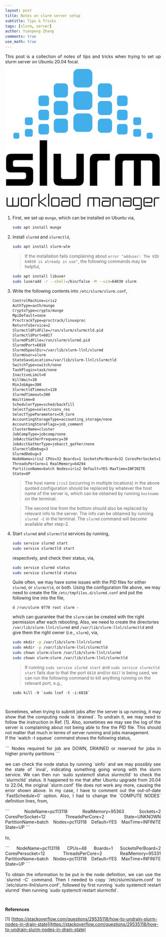 ```yaml
---
layout: post
title: Notes on slurm server setup
subtitle: Tips & Tricks
tags: [slurm, server]
author: Yuanpeng Zhang
comments: true
use_math: true
---
```


<p style='text-align: justify'>
This post is a collection of notes of tips and tricks when trying to set up slurm server on Ubuntu 20.04 focal.
</p>

<p align='center'>
<img src="/assets/img/posts/slurm.png"
   style="border:none;"
   width="500"
   alt="slurm"
   title="slurm" />
</p>

1. First, we set up `munge`, which can be installed on Ubuntu via,

    ```bash
    sudo apt install munge
    ```
2. Install `slurmd` and `slurmctld`,

    ```bash
    sudo apt install slurm-wlm
    ```

    > If the installation fails complaining about `error "adduser: The UID 64030 is already in use"`, the following commands may be helpful,

    ```bash
    sudo apt install libuser
    sudo luseradd -r --shell=/bin/false -M --uid=64030 slurm
    ```

3. Write the following contents into `/etc/slurm/slurm.conf`,

    ```
    ControlMachine=iris2
    AuthType=auth/munge
    CryptoType=crypto/munge
    MpiDefault=none
    ProctrackType=proctrack/linuxproc
    ReturnToService=2
    SlurmctldPidFile=/run/slurm/slurmctld.pid
    SlurmctldPort=6817
    SlurmdPidFile=/run/slurm/slurmd.pid
    SlurmdPort=6818
    SlurmdSpoolDir=/var/lib/slurm-llnl/slurmd
    SlurmUser=slurm
    StateSaveLocation=/var/lib/slurm-llnl/slurmctld
    SwitchType=switch/none
    TaskPlugin=task/none
    InactiveLimit=0
    KillWait=30
    MinJobAge=300
    SlurmctldTimeout=120
    SlurmdTimeout=300
    Waittime=0
    SchedulerType=sched/backfill
    SelectType=select/cons_res
    SelectTypeParameters=CR_Core
    AccountingStorageType=accounting_storage/none
    AccountingStoreFlags=job_comment
    ClusterName=cluster
    JobCompType=jobcomp/none
    JobAcctGatherFrequency=30
    JobAcctGatherType=jobacct_gather/none
    SlurmctldDebug=3
    SlurmdDebug=3
    NodeName=iris2 CPUs=32 Boards=1 SocketsPerBoard=32 CoresPerSocket=1 ThreadsPerCore=1 RealMemory=64294
    PartitionName=batch Nodes=iris2 Default=YES MaxTime=INFINITE State=UP
    ```

    > The host name `iris2` (occurring in multiple locations) in the above quoted configuration should be replaced by whatever the host name of the server is, which can be obtained by running `hostname` on the terminal.

    > The second line from the bottom should also be replaced by relevant info to the server. The info can be obtained by running `slurmd -C` in the terminal. The `slurmd` command will become available after step-2.

4. Start `slurmd` and `slurmctld` services by running,

    ```bash
    sudo service slurmd start
    sudo service slurmctld start
    ```

    respectively, and check their status, via,

    ```bash
    sudo service slurmd status
    sudo service slurmctld status
    ```

    Quite often, we may have some issues with the PID files for either `slurmd`, or `slurmctld`, or both. Using the configuration file above, we may need to create the file `/etc/tmpfiles.d/slurmd.conf` and put the following line into the file,

    ```
    d /run/slurm 0770 root slurm -
    ```

    which can guarantee that the `slurm` can be created with the right permission after each rebooting. Also, we need to create the directories `/var/lib/slurm-llnl/slurmd` and `/var/lib/slurm-llnl/slurmctld` and give them the right owner (i.e., `slurm`), via,

    ```bash
    sudo mkdir -p /var/lib/slurm-llnl/slurmd
    sudo mkdir -p /var/lib/slurm-llnl/slurmctld
    sudo chown slurm:slurm /var/lib/slurm-llnl/slurmd
    sudo chown slurm:slurm /var/lib/slurm-llnl/slurmctld
    ```

    > If running `sudo service slurmd start` and `sudo service slurmctld start` fails due to that the port `6818` and/or `6817` is being used, we can run the following command to kill anything running on the relevant port, e.g.,

    ```
    sudo kill -9 `sudo lsof -t -i:6818`
    ```

<br />

<p style='text-align: justify'>
Sometimes, when trying to submit jobs after the server is up running, it may show that the computing node is `drained`. To undrain it, we may need to follow the instruction in Ref. [1]. Also, sometimes we may see the log of the server is complaining about not being able to fine the PID file. This should not matter that much in terms of server running and jobs management.
<br />
If the `watch -t squeue` command shows the following status,
<br />
<br />
```
Nodes required for job are DOWN, DRAINED or reserved for jobs in higher priority partitions 
```
<br />
<br />
we can check the node status by running `sinfo` and we may possibly see the state of `inval`, indicating something going wrong with the slurm service. We can then run `sudo systemctl status slurmctld` to check the `slurmctld` status. It happened to me that after Ubuntu upgrade from 20.04 to 22.04, the original `slurm.conf` file does not work any more, causing the error shown above. In my case, I have to comment out the out-of-date `FastSchedule=0` option. Also, I had to change the `COMPUTE NODES` definition lines, from,
<br />
<br />
```
NodeName=pc113118 RealMemory=95363 Sockets=2 CoresPerSocket=12 ThreadsPerCore=2 State=UNKNOWN
PartitionName=batch Nodes=pc113118 Default=YES MaxTime=INFINITE State=UP
```
<br />
<br />
to,
<br />
<br />
```
NodeName=pc113118 CPUs=48 Boards=1 SocketsPerBoard=2 CoresPersocket=12 ThreadsPerCore=2 RealMemory=95331
PartitionName=batch Nodes=pc113118 Default=YES MaxTime=INFINITE State=UP
```
<br />
<br />
To obtain the information to be put in the node definition, we can use the `slurmd -C` command. Then I needed to copy `/etc/slurm/slurm.conf` to `/etc/slurm-llnl/slurm.conf`, followed by first running `sudo systemctl restart slurmd` then running `sudo systemctl restart slurmctld`.
</p>

<br />

<b>References</b>

[1] [https://stackoverflow.com/questions/29535118/how-to-undrain-slurm-nodes-in-drain-state](https://stackoverflow.com/questions/29535118/how-to-undrain-slurm-nodes-in-drain-state)